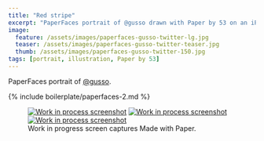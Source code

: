 ```yaml
---
title: "Red stripe"
excerpt: "PaperFaces portrait of @gusso drawn with Paper by 53 on an iPad."
image: 
  feature: /assets/images/paperfaces-gusso-twitter-lg.jpg
  teaser: /assets/images/paperfaces-gusso-twitter-teaser.jpg
  thumb: /assets/images/paperfaces-gusso-twitter-150.jpg
tags: [portrait, illustration, Paper by 53]
---
```


PaperFaces portrait of [@gusso](http://twitter.com/gusso).

{% include boilerplate/paperfaces-2.md %}

<figure class="third">
  <a href="{{ site.url }}/assets/images/paperfaces-gusso-process-1-lg.jpg"><img src="{{ site.url }}/assets/images/paperfaces-gusso-process-1-600.jpg" alt="Work in process screenshot"></a>
  <a href="{{ site.url }}/assets/images/paperfaces-gusso-process-2-lg.jpg"><img src="{{ site.url }}/assets/images/paperfaces-gusso-process-2-600.jpg" alt="Work in process screenshot"></a>
  <a href="{{ site.url }}/assets/images/paperfaces-gusso-process-3-lg.jpg"><img src="{{ site.url }}/assets/images/paperfaces-gusso-process-3-600.jpg" alt="Work in process screenshot"></a>
  <figcaption>Work in progress screen captures Made with Paper.</figcaption>
</figure>